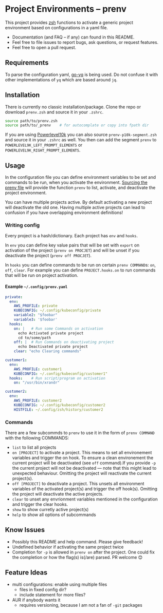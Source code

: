 # Project Environments – prenv
This project provides [zsh] functions to activate a generic project environment
based on configurations in a yaml file.

- Documentation (and FAQ – if any) can found in this README.
- Feel free to file issues to report bugs, ask questions, or request features.
- Feel free to open a pull request.

## Requirements
To parse the configuration yaml, [go-yq] is being used. Do not confuse it with
other implementations of `yq` which are based around `jq`.

## Installation
There is currently no classic installation/package. Clone the repo or download
`prenv.zsh` and source it in your `.zshrc`.

```zsh
source path/to/prenv.zsh
source path/to/_prenv    # for autocomplate or copy into fpath dir
```

If you are using [Powerlevel10k] you can also source `prenv-p10k-segment.zsh`
and source it in your `.zshrc` as well. You then can add the segment `prenv` to
`POWERLEVEL9K_LEFT_PROMPT_ELEMENTS` or `POWERLEVEL9K_RIGHT_PROMPT_ELEMENTS`.

## Usage
In the configuration file you can define environment variables to be set and
commands to be run, when you activate the environment.
[Sourcing the prenv file](#Installation) will provide the function `prenv` to
list, activate, and deactivate the project environment.

You can have multiple projects active. By default activating a new project will
deactivate the old one. Having multiple active projects can lead to confusion if
you have overlapping environment definitions!

### Writing config
Every project is a hash/dictionary. Each project has `env` and `hooks`.

In `env` you can define key value pairs that will be set with `export` on
activation of the project (`prenv on PROCJET`) and will be unset if you
deactivate the project (`prenv off PROCJET`).

In `hooks` you can define commands to be run on certain `prenv COMMAND`s: `on`, `off`, `clear`. For
example you can define `PROJECT.hooks.on` to run commands that will be run on
project activation.

#### Example `~/.config/prenv.yaml`
```yaml
private:
  env:
    AWS_PROFILE: private
    KUBECONFIG: ~/.config/kubeconfig/private
    variable2: "$foobar"
    variable3: '$foobar'
  hooks:
    on: |   # Run some Commands on activation
      echo Activated private project
      cd to/some/path
    off: |  # Run Commands on deactivating project
      echo Deactivated private project
    clear: "echo Clearing commands"

customer1:
  env:
    AWS_PROFILE: customer1
    KUBECONFIG: ~/.config/kubeconfig/customer1"
  hooks:    # Run script/program on activation
    on: "/usr/bin/xrandr"

customer2:
  env:
    AWS_PROFILE: customer2
    KUBECONFIG: ~/.config/kubeconfig/customer2
    HISTFILE: ~/.config/zsh/history/customer2
```

### Commands
There are a few subcommds to `prenv` to use it in the form of `prenv COMMAND`
with the following COMMANDS:
- `list` to list all projects
- `on [PROJECT]` to activate a project. This means to set all environement
  variables and trigger the on hook. To ensure a clean environement the current
  project will be deactivated (see `off` command).If you provide `-p` the
  current project will not be deactivated — note that this might lead to
  unexpected behaviour. Omitting the project will reactivate the current
  project(s).
- `off [PROJECT]` to deactivate a project. This unsets all environment variables
  of the activated project(s) and trigger the off hook(s). Omitting the project
  will deactivate the active projects.
- `clear` to unset any envrionment variables mentioned in the configuration and
  trigger the clear hooks.
- `show` to show curretly active project(s)
- `help` to show all options of subcommands
   
## Know Issues
- Possibly this README and help command. Please give feedback!
- Undefined behavior if activating the same project twice
- Completion for `-p` is allowed in `prenv on` after the project. One could fix
  the completion or how the flag(s) is(/are) parsed. PR welcome 😊

## Feature Ideas
- multi configurations: enable using multiple files
    - files in fixed config dir?
    - include statement for more files?
- AUR if anybody wants it
    - requires versioning, because I am not a fan of `-git` packages


[zsh]: https://github.com/zsh-users/zsh
[go-yq]: https://github.com/mikefarah/yq
[Powerlevel10k]: https://github.com/romkatv/powerlevel10k
